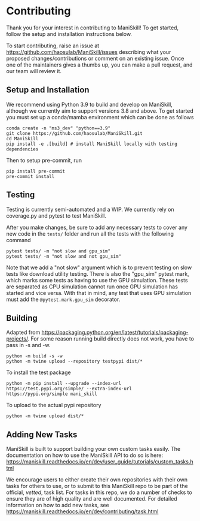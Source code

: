 # Contributing

Thank you for your interest in contributing to ManiSkill! To get started, follow the setup and installation instructions below.

To start contributing, raise an issue at https://github.com/haosulab/ManiSkill/issues describing what your proposed changes/contributions or comment on an existing issue. Once one of the maintainers gives a thumbs up, you can make a pull request, and our team will review it.

## Setup and Installation

We recommend using Python 3.9 to build and develop on ManiSkill, although we currently aim to support versions 3.8 and above. To get started you must set up a conda/mamba environment which can be done as follows

```
conda create -n "ms3_dev" "python==3.9"
git clone https://github.com/haosulab/ManiSkill.git
cd ManiSkill
pip install -e .[build] # install ManiSkill locally with testing dependencies
```

Then to setup pre-commit, run

```
pip install pre-commit
pre-commit install
```

## Testing

Testing is currently semi-automated and a WIP. We currently rely on coverage.py and pytest to test ManiSkill.

After you make changes, be sure to add any necessary tests to cover any new code in the `tests/` folder and run all the tests with the following command

```
pytest tests/ -m "not slow and gpu_sim"
pytest tests/ -m "not slow and not gpu_sim"
```

Note that we add a "not slow" argument which is to prevent testing on slow tests like download utility testing. There is also the "gpu_sim" pytest mark, which marks some tests as having to use the GPU simulation. These tests are separated as CPU simulation cannot run once GPU simulation has started and vice versa. With that in mind, any test that uses GPU simulation must add the `@pytest.mark.gpu_sim` decorator.

<!-- ```
coverage run --source=mani_skill/ -a -m pytest tests -m "not slow" # run tests
coverage html --include=mani_skill/**/*.py # see the test coverage results
``` -->
<!-- 
To skip generating a coverage report and also for easy debugging you can just run
```
pytest tests/ --pdb --pdbcls=IPython.terminal.debugger:Pdb -m "not slow"
``` -->

## Building

Adapted from https://packaging.python.org/en/latest/tutorials/packaging-projects/. For some reason running build directly does not work, you have to pass in -s and -w.

```
python -m build -s -w
python -m twine upload --repository testpypi dist/*
```

To install the test package
```
python -m pip install --upgrade --index-url https://test.pypi.org/simple/ --extra-index-url https://pypi.org/simple mani_skill
```

To upload to the actual pypi repository
```
python -m twine upload dist/*
```

## Adding New Tasks

ManiSkill is built to support building your own custom tasks easily. The documentation on how to use the ManiSkill API to do so is here: https://maniskill.readthedocs.io/en/dev/user_guide/tutorials/custom_tasks.html

We encourage users to either create their own repositories with their own tasks for others to use, or to submit to this ManiSkill repo to be part of the official, *vetted*, task list. For tasks in this repo, we do a number of checks to ensure they are of high quality and are well documented. For detailed information on how to add new tasks, see https://maniskill.readthedocs.io/en/dev/contributing/task.html